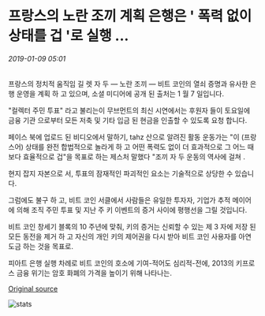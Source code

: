 # 프랑스의 노란 조끼 계획 은행은 ' 폭력 없이 상태를 겁 '로 실행 ...

###### 2019-01-09 05:01

프랑스의 정치적 움직임 길 렛 자 두 — 노란 조끼 — 비트 코인의 열쇠 증명과 유사한 은행 운영을 계획 하 고 있으며, 소셜 미디어에 공개 된 출처는 1 월 7 일입니다.

"컬렉터 주민 투표" 라고 불리는이 무브먼트의 최신 시연에서는 후원자 들이 토요일에 금융 기관 으로부터 모든 저축 및 기타 입금 된 현금을 인출할 수 있도록 요청 합니다.

페이스 북에 업로드 된 비디오에서 말하기, tahz 산으로 알려진 활동 운동가는 "이 (프랑스어) 상태를 완전 합법적으로 놀라게 하 고 어떤 폭력도 없이 더 효과적으로 그 어느 때 보다 효율적으로 겁"을 목표로 하는 제스처 말했다 "조끼 자 두 운동의 역사에 걸쳐 .

현지 잡지 자본으로 서, 투표의 잠재적인 파괴적인 요소는 기술적으로 상당한 수 있습니다.

그럼에도 불구 하 고, 비트 코인 서클에서 사람들은 유일한 투자자, 기업가 추적 메이어에 의해 조직 주민 투표 및 지난 주 키 이벤트의 증거 사이에 평행선을 그릴 것입니다.

비트 코인 창세기 블록의 10 주년에 맞춰, 키의 증거는 신뢰할 수 있는 제 3 자에 저장 된 모든 동전을 제거 하 고 자신의 개인 키의 제어권을 다시 받아 비트 코인 사용자를 아연 도금 하는 것을 목표로.

피아트 은행 실행 차례로 비트 코인의 호소에 기여-적어도 심리적-전에, 2013의 키프로스 금융 위기는 암호 화폐의 가격을 높이기 위해 나타나는.

[Original source](https://cointelegraph.com/news/frances-yellow-vests-plan-bank-run-to-scare-state-without-violence)

![stats](https://c.statcounter.com/11760860/0/a89fa40b/1/ "stats")